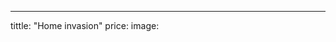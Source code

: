 ---
tittle: "Home invasion"
price: 
image: 
<!--stackedit_data:
eyJoaXN0b3J5IjpbLTE1OTk4ODM0NDksODk1MDAyOTc5XX0=
-->